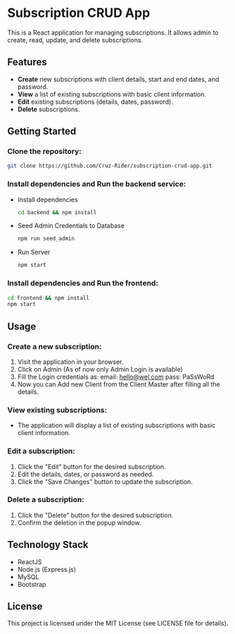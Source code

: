 # Subscription CRUD App

This is a React application for managing subscriptions. It allows admin to create, read, update, and delete subscriptions.

## Features

- **Create** new subscriptions with client details, start and end dates, and password.
- **View** a list of existing subscriptions with basic client information.
- **Edit** existing subscriptions (details, dates, password).
- **Delete** subscriptions.

## Getting Started

### Clone the repository:

```bash
git clone https://github.com/Cruz-Rider/subscription-crud-app.git
```

### Install dependencies and Run the backend service:

  - Install dependencies
    
    ```bash
    cd backend && npm install
    ```
    
  - Seed Admin Credentials to Database

    ```bash
    npm run seed_admin
    ```
  - Run Server

    ``` bash
    npm start
    ```

### Install dependencies and Run the frontend:

```bash
cd frontend && npm install
npm start
```

## Usage

### Create a new subscription:

1. Visit the application in your browser.
2. Click on Admin (As of now only Admin Login is available)
3. Fill the Login credentials as:
     email: hello@wel.com
     pass: PaSsWoRd
4. Now you can Add new Client from the Client Master after filling all the details.

### View existing subscriptions:

- The application will display a list of existing subscriptions with basic client information.

### Edit a subscription:

1. Click the "Edit" button for the desired subscription.
2. Edit the details, dates, or password as needed.
3. Click the "Save Changes" button to update the subscription.

### Delete a subscription:

1. Click the "Delete" button for the desired subscription.
2. Confirm the deletion in the popup window.

## Technology Stack

- ReactJS
- Node.js (Express.js)
- MySQL
- Bootstrap

## License

This project is licensed under the MIT License (see LICENSE file for details).
